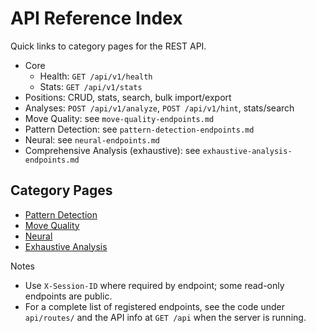 # API Reference Index

Quick links to category pages for the REST API.

- Core
  - Health: `GET /api/v1/health`
  - Stats: `GET /api/v1/stats`
- Positions: CRUD, stats, search, bulk import/export
- Analyses: `POST /api/v1/analyze`, `POST /api/v1/hint`, stats/search
- Move Quality: see `move-quality-endpoints.md`
- Pattern Detection: see `pattern-detection-endpoints.md`
- Neural: see `neural-endpoints.md`
- Comprehensive Analysis (exhaustive): see `exhaustive-analysis-endpoints.md`

## Category Pages
- [Pattern Detection](pattern-detection-endpoints.md)
- [Move Quality](move-quality-endpoints.md)
- [Neural](neural-endpoints.md)
- [Exhaustive Analysis](exhaustive-analysis-endpoints.md)

Notes
- Use `X-Session-ID` where required by endpoint; some read-only endpoints are public.
- For a complete list of registered endpoints, see the code under `api/routes/` and the API info at `GET /api` when the server is running.
